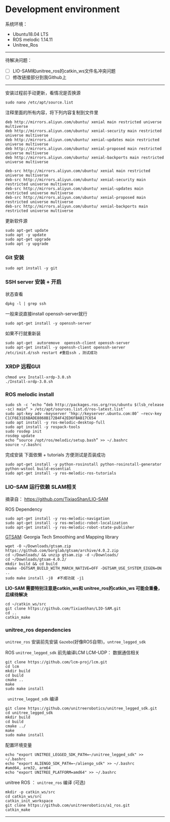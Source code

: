 # Development environment

系统环境： 
- Ubuntu18.04 LTS
- ROS melodic 1.14.11
- Unitree_Ros

----
待解决问题： 
- [ ]  LIO-SAM和unitree_ros的catkin_ws文件名冲突问题
- [ ]  修改链接部分到我Github上
----

安装过程前手动更新，看情况是否换源
```
sudo nano /etc/apt/source.list
```

注释里面的所有内容，将下列内容复制到文件里

```
deb http://mirrors.aliyun.com/ubuntu/ xenial main restricted universe multiverse
deb http://mirrors.aliyun.com/ubuntu/ xenial-security main restricted universe multiverse
deb http://mirrors.aliyun.com/ubuntu/ xenial-updates main restricted universe multiverse
deb http://mirrors.aliyun.com/ubuntu/ xenial-proposed main restricted universe multiverse
deb http://mirrors.aliyun.com/ubuntu/ xenial-backports main restricted universe multiverse

deb-src http://mirrors.aliyun.com/ubuntu/ xenial main restricted universe multiverse
deb-src http://mirrors.aliyun.com/ubuntu/ xenial-security main restricted universe multiverse
deb-src http://mirrors.aliyun.com/ubuntu/ xenial-updates main restricted universe multiverse
deb-src http://mirrors.aliyun.com/ubuntu/ xenial-proposed main restricted universe multiverse
deb-src http://mirrors.aliyun.com/ubuntu/ xenial-backports main restricted universe multiverse
```

更新软件源



```
sudo apt-get update
sudo apt -y update
sudo apt-get upgrade
sudo apt -y upgrade
```

### Git 安装
```
sudo apt install -y git
```

### SSH server 安装 + 开启
状态查看
```
dpkg -l | grep ssh
```

一般来说直接install openssh-server就行
```
sudo apt-get install -y openssh-server
```

如果不行就重新装
```
sudo apt-get  autoremove  openssh-client openssh-server 
sudo apt-get install -y openssh-client openssh-server
/etc/init.d/ssh restart #重启ssh ，测试成功
```

### XRDP 远程GUI
```
chmod u+x Install-xrdp-3.0.sh
./Install-xrdp-3.0.sh
```

### ROS melodic install

```
sudo sh -c ‘echo “deb http://packages.ros.org/ros/ubuntu $(lsb_release -sc) main” > /etc/apt/sources.list.d/ros-latest.list’
sudo apt-key adv —keyserver ‘hkp://keyserver.ubuntu.com:80’ —recv-key C1CF6E31E6BADE8868B172B4F42ED6FBAB17C654
sudo apt install -y ros-melodic-desktop-full
sudo apt install -y rospack-tools
sudo rosdep init
rosdep update
echo “source /opt/ros/melodic/setup.bash” >> ~/.bashrc
source ~/.bashrc
```

完成安装 下面依懒 + tutorials 方便测试是否装成功
```
sudo apt-get install -y python-rosinstall python-rosinstall-generator python-wstool build-essential
sudo apt-get install -y ros-melodic-ros-tutorials
```

### LIO-SAM 运行依赖 SLAM相关

摘录自： https://github.com/TixiaoShan/LIO-SAM

ROS Dependency 
```
sudo apt-get install -y ros-melodic-navigation
sudo apt-get install -y ros-melodic-robot-localization
sudo apt-get install -y ros-melodic-robot-state-publisher
```

[GTSAM](https://github.com/borglab/gtsam/releases): Georgia Tech Smoothing and Mapping library

```
wget -O ~/Downloads/gtsam.zip https://github.com/borglab/gtsam/archive/4.0.2.zip
cd ~/Downloads/ && unzip gtsam.zip -d ~/Downloads/
cd ~/Downloads/gtsam-4.0.2/
mkdir build && cd build
cmake -DGTSAM_BUILD_WITH_MARCH_NATIVE=OFF -DGTSAM_USE_SYSTEM_EIGEN=ON ..
sudo make install -j8  #不成功就 -j1
```

**LIO-SAM 需要特别注意是catkin_ws和 unitree_ros的catkin_ws 可能会重叠，后续待解决**
```
cd ~/catkin_ws/src
git clone https://github.com/TixiaoShan/LIO-SAM.git
cd ..
catkin_make
```


### unitree_ros dependencies

`unitree_ros` 安装前先安装 `Gazebo`(好像ROS自带)，`untree_legged_sdk`

ROS `unitree_legged_sdk` 前先编译LCM
LCM-UDP： 数据通信相关

```
git clone https://github.com/lcm-proj/lcm.git
cd lcm
mkdir build
cd build
cmake ..
make
sudo make install
```

` unitree_legged_sdk`  编译

```
git clone https://github.com/unitreerobotics/unitree_legged_sdk.git
cd unitree_legged_sdk
mkdir build
cd build
cmake ../
make
sudo make install
```

配置环境变量
```
echo "export UNITREE_LEGGED_SDK_PATH=~/unitree_legged_sdk" >> ~/.bashrc
echo "export ALIENGO_SDK_PATH=~/aliengo_sdk" >> ~/.bashrc
#amd64, arm32, arm64
echo "export UNITREE_PLATFORM=amd64" >> ~/.bashrc
```

unitree ROS ： `unitree_ros`  编译 (可选)

```
mkdir -p catkin_ws/src
cd catkin_ws/src
catkin_init_workspace
git clone https://github.com/unitreerobotics/a1_ros.git
catkin_make
```

----



